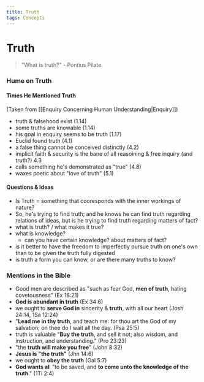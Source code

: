```yaml
---
title: Truth
tags: Concepts
---
```


# Truth
> "What is truth?" - Pontius Pilate

### Hume on Truth
#### Times He Mentioned Truth
(Taken from [[Enquiry Concerning Human Understanding\|Enquiry]])
- truth & falsehood exist (1.14)
- some truths are knowable (1.14)
- his goal in enquiry seems to be truth (1.17)
- Euclid found truth (4.1)
- a false thing cannot be conceived distinctly (4.2)
- implicit faith & security is the bane of all reasoining & free inquiry (and truth?) 4.3
- calls something he's demonstrated as "true" (4.8)
- waxes poetic about "love of truth" (5.1)


#### Questions & Ideas
- Is Truth = something that cooresponds with the inner workings of nature?
- So, he's trying to find truth; and he knows he can find truth regarding relations of ideas, but is he trying to find truth regarding matters of fact?
- what is truth? / what makes it true?
- what is knowledge?
	- can you have certain knowledge? about matters of fact?
- is it better to have the freedom to imperfectly pursue truth on one's own than to be given the truth fully digested
- is truth a form you can know, or are there many truths to know?


### Mentions in the Bible
- Good men are described as "such as fear God, **men of truth**, hating covetousness" (Ex 18:21)
- **God is abundant in truth** (Ex 34:6)
- we ought to **serve God in** sincerity & **truth**, with all our heart (Josh 24:14, 1Sa 12:24)
- "**Lead me in thy truth**, and teach me: for thou art the God of my salvation; on thee do I wait all the day. (Psa 25:5)
- truth is valuable "**Buy the truth**, and sell it not; also wisdom, and instruction, and understanding." (Pro 23:23)
- "the **truth will make you free**" (John 8:32)
- **Jesus is "the truth"** (Jhn 14:6)
- we ought to **obey the truth** (Gal 5:7)
- **God wants al**l "to be saved, and **to come unto the knowledge of the truth**." (1Ti 2:4)



  
 
